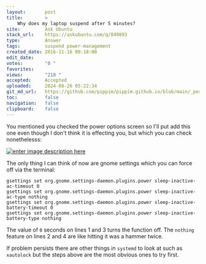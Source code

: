 ```yaml
---
layout:       post
title:        >
    Why does my laptop suspend after 5 minutes?
site:         Ask Ubuntu
stack_url:    https://askubuntu.com/q/849893
type:         Answer
tags:         suspend power-management
created_date: 2016-11-16 00:18:08
edit_date:    
votes:        "0 "
favorites:    
views:        "218 "
accepted:     Accepted
uploaded:     2024-08-26 05:22:34
git_md_url:   https://github.com/pippim/pippim.github.io/blob/main/_posts/2016/2016-11-16-Why-does-my-laptop-suspend-after-5-minutes_.md
toc:          false
navigation:   false
clipboard:    false
---
```


You mentioned you checked the power options screen so I'll put add this one even though I don't think it is effecting you, but which you can check nonethelesss:

[![enter image description here][1]][1]

The only thing I can think of now are gnome settings which you can force off via the terminal:

``` 
gsettings set org.gnome.settings-daemon.plugins.power sleep-inactive-ac-timeout 0
gsettings set org.gnome.settings-daemon.plugins.power sleep-inactive-ac-type nothing
gsettings set org.gnome.settings-daemon.plugins.power sleep-inactive-battery-timeout 0
gsettings set org.gnome.settings-daemon.plugins.power sleep-inactive-battery-type nothing
```

The value of `0` seconds on lines 1 and 3 turns the function off. The `nothing` feature on lines 2 and 4 are like hitting it was a hammer twice.

If problem persists there are other things in `systemd` to look at such as `xautolock` but the steps above are the most obvious ones to try first.

  [1]: https://pippim.github.io/assets/img/posts/2016/WNp4E.png
